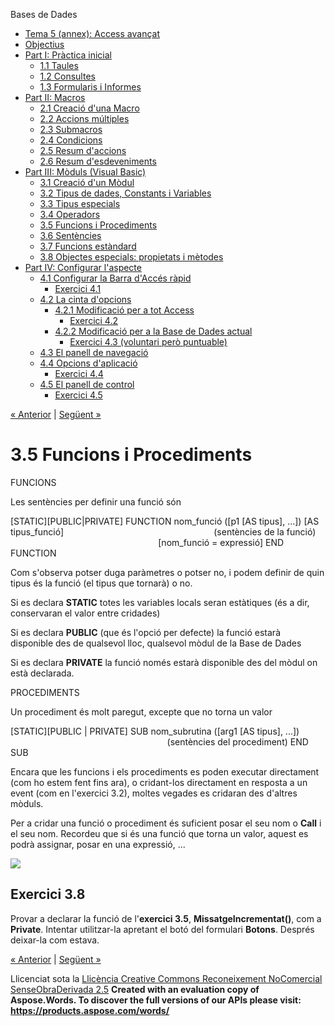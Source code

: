 Bases de Dades

- [Tema 5 (annex): Access avançat](index.md)
- [Objectius](objectius.md)
- [Part I: Pràctica inicial](part_i_prctica_inicial.md) 
  - [1.1 Taules](11_taules.md)
  - [1.2 Consultes](12_consultes.md)
  - [1.3 Formularis i Informes](13_formularis_i_informes.md)
- [Part II: Macros](part_ii_macros.md) 
  - [2.1 Creació d'una Macro](21_creaci_duna_macro.md)
  - [2.2 Accions múltiples](22_accions_mltiples.md)
  - [2.3 Submacros](23_submacros.md)
  - [2.4 Condicions](24_condicions.md)
  - [2.5 Resum d'accions](25_resum_daccions.md)
  - [2.6 Resum d'esdeveniments](26_resum_desdeveniments.md)
- [Part III: Mòduls (Visual Basic)](part_iii_mduls_visual_basic.md) 
  - [3.1 Creació d'un Mòdul](31_creaci_dun_mdul.md)
  - [3.2 Tipus de dades, Constants i Variables](32_tipus_de_dades_constants_i_variables.md)
  - [3.3 Tipus especials](33_tipus_especials.md)
  - [3.4 Operadors](34_operadors.md)
  - [3.5 Funcions i Procediments](35_funcions_i_procediments.md)
  - [3.6 Sentències](36_sentncies.md)
  - [3.7 Funcions estàndard](37_funcions_estndard.md)
  - [3.8 Objectes especials: propietats i mètodes](38_objectes_especials_propietats_i_mtodes.md)
- [Part IV: Configurar l'aspecte](part_iv_configurar_laspecte.md) 
  - [4.1 Configurar la Barra d'Accés ràpid](41_configurar_la_barra_daccs_rpid.md) 
    - [Exercici 4.1](exercici_41.md)
  - [4.2 La cinta d'opcions](42_la_cinta_dopcions.md) 
    - [4.2.1 Modificació per a tot Access](421_modificaci_per_a_tot_access.md) 
      - [Exercici 4.2](exercici_42.md)
    - [4.2.2 Modificació per a la Base de Dades actual](422_modificaci_per_a_la_base_de_dades_actual.md) 
      - [Exercici 4.3 (voluntari però puntuable)](exercici_43_voluntari_per_puntuable.md)
  - [4.3 El panell de navegació](43_el_panell_de_navegaci.md)
  - [4.4 Opcions d'aplicació](44_opcions_daplicaci.md) 
    - [Exercici 4.4](exercici_44.md)
  - [4.5 El panell de control](45_el_panell_de_control.md) 
    - [Exercici 4.5](exercici_45.md)

[« Anterior](34_operadors.md) | [Següent »](36_sentncies.md)
# <a name="main"></a>**3.5 Funcions i Procediments**


FUNCIONS 

Les sentències per definir una funció són 

[STATIC][PUBLIC|PRIVATE] FUNCTION nom\_funció ([p1 [AS tipus], ...]) [AS tipus\_funció]
`                                 `(sentències de la funció)
`                                 `[nom\_funció = expressió]
END FUNCTION



Com s'observa potser duga paràmetres o potser no, i podem definir de quin tipus és la funció (el tipus que tornarà) o no. 

Si es declara **STATIC** totes les variables locals seran estàtiques (és a dir, conservaran el valor entre cridades) 

Si es declara **PUBLIC** (que és l'opció per defecte) la funció estarà disponible des de qualsevol lloc, qualsevol mòdul de la Base de Dades 

Si es declara **PRIVATE** la funció només estarà disponible des del mòdul on està declarada. 

PROCEDIMENTS 

Un procediment és molt paregut, excepte que no torna un valor 

[STATIC][PUBLIC | PRIVATE] SUB nom\_subrutina ([arg1 [AS tipus], ...])
`                                   `(sentències del procediment)
END SUB



Encara que les funcions i els procediments es poden executar directament (com ho estem fent fins ara), o cridant-los directament en resposta a un event (com en l'exercici 3.2), moltes vegades es cridaran des d'altres mòduls. 

Per a cridar una funció o procediment és suficient posar el seu nom o **Call** i el seu nom. Recordeu que si és una funció que torna un valor, aquest es podrà assignar, posar en una expressió, ... 



![](35_funcions_i_procediments.002.png)
## **Exercici 3.8**
Provar a declarar la funció de l'**exercici 3.5**, **MissatgeIncrementat()**, com a **Private**. Intentar utilitzar-la apretant el botó del formulari **Botons**. Després deixar-la com estava. 

[« Anterior](34_operadors.md) | [Següent »](36_sentncies.md)

Llicenciat sota la [Llicència Creative Commons Reconeixement NoComercial SenseObraDerivada 2.5](http://creativecommons.org/licenses/by-nc-nd/2.5/)
**Created with an evaluation copy of Aspose.Words. To discover the full versions of our APIs please visit: https://products.aspose.com/words/**
